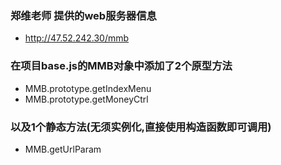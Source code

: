 ###  郑维老师 提供的web服务器信息
- http://47.52.242.30/mmb

### 在项目base.js的MMB对象中添加了2个原型方法
- MMB.prototype.getIndexMenu 
- MMB.prototype.getMoneyCtrl
### 以及1个静态方法(无须实例化,直接使用构造函数即可调用)
- MMB.getUrlParam 